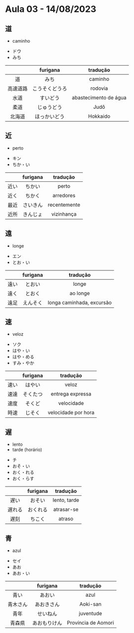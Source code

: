 # Aula 03 - 14/08/2023


## 道
- caminho

<ul><li>ドウ</li><li>みち</li></ul>

|  | furigana | tradução |
|:---:|:---:|:---:|
| 道 | みち | caminho |
| 高速道路 | こうそくどうろ | rodovia |
| 水道 | すいどう | abastecimento de água |
| 柔道 | じゅうどう | Judô |
| 北海道 | ほっかいどう | Hokkaido |


## 近
- perto

<ul><li>キン</li><li>ちか・い</li></ul>

|  | furigana | tradução |
|:---:|:---:|:---:|
| 近い | ちかい | perto |
| 近く | ちかく | arredores |
| 最近 | さいきん | recentemente |
| 近所 | きんじょ | vizinhança |


## 遠
- longe

<ul><li>エン</li><li>とお・い</li></ul>

|  | furigana | tradução |
|:---:|:---:|:---:|
| 遠い | とおい | longe |
| 遠く | とおく | ao longe |
| 遠足 | えんそく | longa caminhada, excursão |

## 速
- veloz

<ul><li>ソク</li><li>はや・い</li><li>はや・める</li><li>すみ・やか</li></ul>

|  | furigana | tradução |
|:---:|:---:|:---:|
| 速い | はやい | veloz |
| 速達 | そくたつ | entrega expressa |
| 速度 | そくど | velocidade |
| 時速 | じそく | velocidade por hora |


## 遅
<ul><li>lento</li><li>tarde (horário)</li></ul>

<ul><li>チ</li><li>おそ・い</li><li>おく・れる</li><li>おく・らす</li></ul>

|  | furigana | tradução |
|:---:|:---:|:---:|
| 遅い | おそい | lento, tarde |
| 遅れる | おくれる | atrasar-se |
| 遅刻 | ちこく | atraso |


## 青
- azul

<ul><li>セイ</li><li>あお</li><li>あお・い</li></ul>

|  | furigana | tradução |
|:---:|:---:|:---:|
| 青い | あおい | azul |
| 青木さん | あおきさん | Aoki-san |
| 青年 | せいねん | juventude |
| 青森県 | あおもりけん | Província de Aomori |